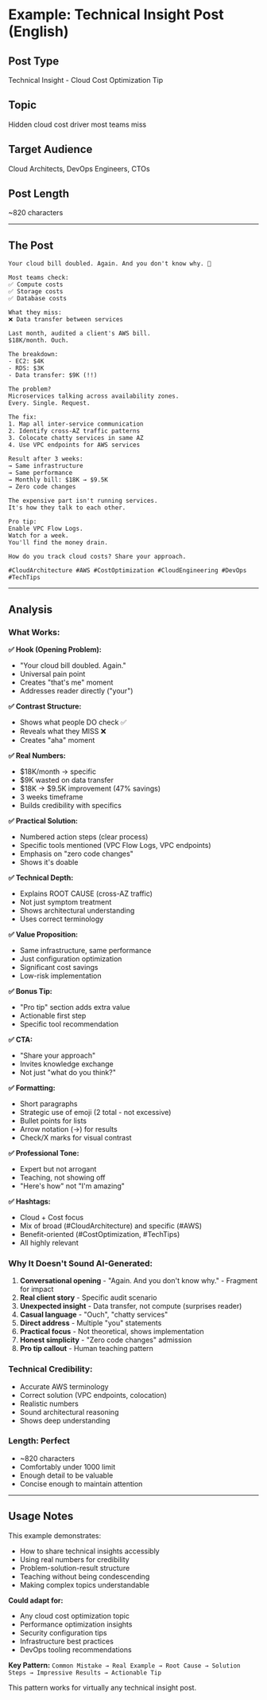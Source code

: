 # Example: Technical Insight Post (English)

## Post Type
Technical Insight - Cloud Cost Optimization Tip

## Topic
Hidden cloud cost driver most teams miss

## Target Audience
Cloud Architects, DevOps Engineers, CTOs

## Post Length
~820 characters

---

## The Post

```
Your cloud bill doubled. Again. And you don't know why. 💸

Most teams check:
✅ Compute costs
✅ Storage costs
✅ Database costs

What they miss:
❌ Data transfer between services

Last month, audited a client's AWS bill.
$18K/month. Ouch.

The breakdown:
- EC2: $4K
- RDS: $3K
- Data transfer: $9K (!!)

The problem?
Microservices talking across availability zones.
Every. Single. Request.

The fix:
1. Map all inter-service communication
2. Identify cross-AZ traffic patterns
3. Colocate chatty services in same AZ
4. Use VPC endpoints for AWS services

Result after 3 weeks:
→ Same infrastructure
→ Same performance
→ Monthly bill: $18K → $9.5K
→ Zero code changes

The expensive part isn't running services.
It's how they talk to each other.

Pro tip:
Enable VPC Flow Logs.
Watch for a week.
You'll find the money drain.

How do you track cloud costs? Share your approach.

#CloudArchitecture #AWS #CostOptimization #CloudEngineering #DevOps #TechTips
```

---

## Analysis

### What Works:

**✅ Hook (Opening Problem):**
- "Your cloud bill doubled. Again."
- Universal pain point
- Creates "that's me" moment
- Addresses reader directly ("your")

**✅ Contrast Structure:**
- Shows what people DO check ✅
- Reveals what they MISS ❌
- Creates "aha" moment

**✅ Real Numbers:**
- $18K/month → specific
- $9K wasted on data transfer
- $18K → $9.5K improvement (47% savings)
- 3 weeks timeframe
- Builds credibility with specifics

**✅ Practical Solution:**
- Numbered action steps (clear process)
- Specific tools mentioned (VPC Flow Logs, VPC endpoints)
- Emphasis on "zero code changes"
- Shows it's doable

**✅ Technical Depth:**
- Explains ROOT CAUSE (cross-AZ traffic)
- Not just symptom treatment
- Shows architectural understanding
- Uses correct terminology

**✅ Value Proposition:**
- Same infrastructure, same performance
- Just configuration optimization
- Significant cost savings
- Low-risk implementation

**✅ Bonus Tip:**
- "Pro tip" section adds extra value
- Actionable first step
- Specific tool recommendation

**✅ CTA:**
- "Share your approach"
- Invites knowledge exchange
- Not just "what do you think?"

**✅ Formatting:**
- Short paragraphs
- Strategic use of emoji (2 total - not excessive)
- Bullet points for lists
- Arrow notation (→) for results
- Check/X marks for visual contrast

**✅ Professional Tone:**
- Expert but not arrogant
- Teaching, not showing off
- "Here's how" not "I'm amazing"

**✅ Hashtags:**
- Cloud + Cost focus
- Mix of broad (#CloudArchitecture) and specific (#AWS)
- Benefit-oriented (#CostOptimization, #TechTips)
- All highly relevant

### Why It Doesn't Sound AI-Generated:

1. **Conversational opening** - "Again. And you don't know why." - Fragment for impact
2. **Real client story** - Specific audit scenario
3. **Unexpected insight** - Data transfer, not compute (surprises reader)
4. **Casual language** - "Ouch", "chatty services"
5. **Direct address** - Multiple "you" statements
6. **Practical focus** - Not theoretical, shows implementation
7. **Honest simplicity** - "Zero code changes" admission
8. **Pro tip callout** - Human teaching pattern

### Technical Credibility:

- Accurate AWS terminology
- Correct solution (VPC endpoints, colocation)
- Realistic numbers
- Sound architectural reasoning
- Shows deep understanding

### Length: Perfect

- ~820 characters
- Comfortably under 1000 limit
- Enough detail to be valuable
- Concise enough to maintain attention

---

## Usage Notes

This example demonstrates:
- How to share technical insights accessibly
- Using real numbers for credibility
- Problem-solution-result structure
- Teaching without being condescending
- Making complex topics understandable

**Could adapt for:**
- Any cloud cost optimization topic
- Performance optimization insights
- Security configuration tips
- Infrastructure best practices
- DevOps tooling recommendations

**Key Pattern:**
`Common Mistake → Real Example → Root Cause → Solution Steps → Impressive Results → Actionable Tip`

This pattern works for virtually any technical insight post.
